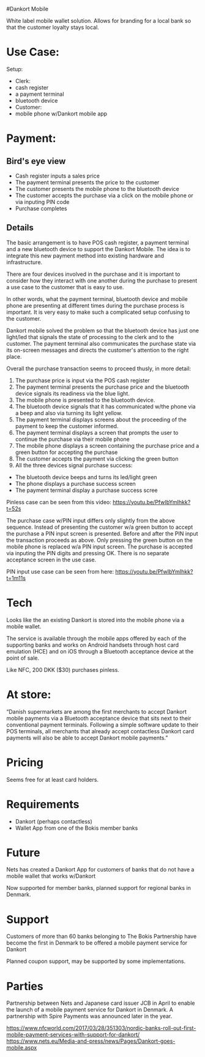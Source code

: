 #Dankort Mobile

White label mobile wallet solution. Allows for branding for a local bank so that the customer loyalty stays local.

# Use Case:

Setup:
- Clerk:
 - cash register
 - a payment terminal
 - bluetooth device
- Customer:
 - mobile phone w/Dankort mobile app

# Payment:

## Bird's eye view

- Cash register inputs a sales price
- The payment terminal presents the price to the customer
- The customer presents the mobile phone to the bluetooth device
- The customer accepts the purchase via a click on the mobile phone or via inputing PIN code
- Purchase completes

## Details

The basic arrangement is to have POS cash register, a payment terminal and a new bluetooth device to
support the Dankort Mobile. The idea is to integrate this new payment method into existing hardware
and infrastructure.

There are four devices involved in the purchase and it is important to consider how they interact
with one another during the purchase to present a use case to the customer that is easy to use.

In other words, what the payment terminal, bluetooth device and mobile phone are presenting at
different times during the purchase process is important. It is very easy to make such a complicated
setup confusing to the customer.

Dankort mobile solved the problem so that the bluetooth device has just one light/led that signals
the state of processing to the clerk and to the customer. The payment terminal also communicates
the purchase state via its on-screen messages and directs the customer's attention to the right
place.

Overall the purchase transaction seems to proceed thusly, in more detail:

1. The purchase price is input via the POS cash register
2. The payment terminal presents the purchase price and the bluetooth device signals its readiness via the blue light.
3. The mobile phone is presented to the bluetooth device.
4. The bluetooth device signals that it has communicated w/the phone via a beep and also via turning its light yellow.
5. The payment terminal displays screens about the proceeding of the payment to keep the customer informed.
6. The payment terminal displays a screen that prompts the user to continue the purchase via their mobile phone
7. The mobile phone displays a screen containing the purchase price and a green button for accepting the purchase
8. The customer accepts the payment via clicking the green button
9. All the three devices signal purchase success:
 - The bluetooth device beeps and turns its led/light green
 - The phone displays a purchase success screen
 - The payment terminal display a purchase success scree

Pinless case can be seen from this video: https://youtu.be/PfwIbYmIhkk?t=52s

The purchase case w/PIN input differs only slightly from the above sequence. Instead of presenting the customer w/a
green button to accept the purchase a PIN input screen is presented. Before and after the PIN input the transaction
proceeds as above. Only pressing the green button on the mobile phone is replaced w/a PIN input screen. The purchase
is accepted via inputing the PIN digits and pressing OK. There is no separate acceptance screen in the use case.

PIN input use case can be seen from here: https://youtu.be/PfwIbYmIhkk?t=1m11s

# Tech

Looks like the an existing Dankort is stored into the mobile phone via a mobile wallet.

The service is available through the mobile apps offered by each of the supporting banks and works on Android handsets through host card emulation (HCE) and on iOS through a Bluetooth acceptance device at the point of sale.

Like NFC, 200 DKK ($30) purchases pinless.

# At store:

“Danish supermarkets are among the first merchants to accept Dankort mobile payments via a Bluetooth acceptance device that sits next to their conventional payment terminals. Following a simple software update to their POS terminals, all merchants that already accept contactless Dankort card payments will also be able to accept Dankort mobile payments.”

# Pricing

Seems free for at least card holders.

# Requirements

- Dankort (perhaps contactless)
- Wallet App from one of the Bokis member banks

# Future

Nets has created a Dankort App for customers of banks that do not have a mobile wallet that works w/Dankort

Now supported for member banks, planned support for regional banks in Denmark.

# Support

Customers of more than 60 banks belonging to The Bokis Partnership have become the first in Denmark to be offered a mobile payment service for Dankort

Planned coupon support, may be supported by some implementations.

# Parties

Partnership between Nets and Japanese card issuer JCB in April to enable the launch of a mobile payment service for Dankort in Denmark. A partnership with Spire Payments was announced later in the year.


https://www.nfcworld.com/2017/03/28/351303/nordic-banks-roll-out-first-mobile-payment-services-with-support-for-dankort/
https://www.nets.eu/Media-and-press/news/Pages/Dankort-goes-mobile.aspx
